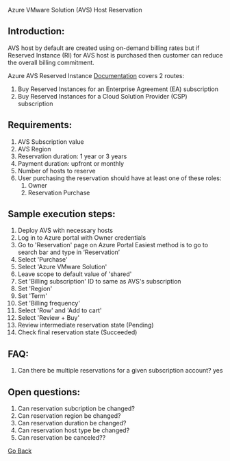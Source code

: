 Azure VMware Solution (AVS) Host Reservation 


## Introduction:
AVS host by default are created using on-demand billing rates but if Reserved Instance (RI) for AVS host is purchased then customer can reduce the overall billing commitment.

Azure AVS Reserved Instance [Documentation](https://docs.microsoft.com/en-us/azure/azure-vmware/reserved-instance) covers 2 routes:
1. Buy Reserved Instances for an Enterprise Agreement (EA) subscription
2. Buy Reserved Instances for a Cloud Solution Provider (CSP) subscription


## Requirements:
1. AVS Subscription value
2. AVS Region
3. Reservation duration: 1 year or 3 years
4. Payment duration: upfront or monthly 
5. Number of hosts to reserve
6. User purchasing the reservation should have at least one of these roles: 
	1. Owner
	2. Reservation Purchase

## Sample execution steps:
1. Deploy AVS with necessary hosts
2. Log in to Azure portal with Owner credentials
3. Go to 'Reservation' page on Azure Portal 
Easiest method is to go to search bar and type in ‘Reservation’
4. Select 'Purchase'
5. Select 'Azure VMware Solution'
6. Leave scope to default value of 'shared'
7. Set 'Billing subscription' ID to same as AVS's subscription
8. Set 'Region'
9. Set 'Term'
10. Set 'Billing frequency'
11. Select 'Row' and 'Add to cart'
12. Select 'Review + Buy'
13. Review intermediate reservation state (Pending)
14. Check final reservation state (Succeeded)


## FAQ: 
1. Can there be multiple reservations for a given subscription account?
   yes


## Open questions:
1. Can reservation subcription be changed?
2. Can reservation region be changed?
3. Can reservation duration be changed?
4. Can reservation host type be changed?
5. Can reservation be canceled??
 
[Go Back](../README.md)
